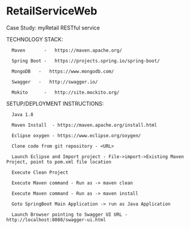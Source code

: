 # RetailServiceWeb

Case Study: myRetail RESTful service

TECHNOLOGY STACK:

      Maven       -   https://maven.apache.org/

      Spring Boot -   https://projects.spring.io/spring-boot/

      MongoDB 	-   https://www.mongodb.com/

      Swagger 	-   http://swagger.io/

      Mokito      -   http://site.mockito.org/

SETUP/DEPLOYMENT INSTRUCTIONS:

      Java 1.8

      Maven Install  - https://maven.apache.org/install.html

      Eclipse oxygen - https://www.eclipse.org/oxygen/

      Clone code from git repository - <URL>
  
      Launch Eclipse and Import project - File->import->Existing Maven Project, point to pom.xml file location

      Execute Clean Project

      Execute Maven command - Run as -> maven clean

      Execute Maven command - Run as -> maven install

      Goto SpringBoot Main Application -> run as Java Application

      Launch Browser pointing to Swagger UI URL - http://localhost:8080/swagger-ui.html
